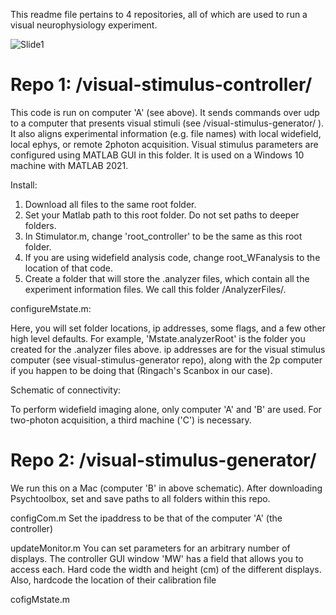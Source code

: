 This readme file pertains to 4 repositories, all of which are used to run a visual neurophysiology experiment.

![Slide1](https://user-images.githubusercontent.com/13107530/145627782-aee2ca0b-4889-453e-992b-73eba64d8565.jpeg)

# Repo 1: /visual-stimulus-controller/
This code is run on computer 'A' (see above). It sends commands over udp to a computer that presents visual stimuli (see /visual-stimulus-generator/ ). It also aligns experimental information (e.g. file names) with local widefield, local ephys, or remote 2photon acquisition. Visual stimulus parameters are configured using MATLAB GUI in this folder.  It is used on a Windows 10 machine with MATLAB 2021.

Install:

1) Download all files to the same root folder.
2) Set your Matlab path to this root folder. Do not set paths to deeper folders.
3) In Stimulator.m, change 'root_controller' to be the same as this root folder.
4) If you are using widefield analysis code, change root_WFanalysis to the location of that code. 
5) Create a folder that will store the .analyzer files, which contain all the experiment information files.  We call this folder /AnalyzerFiles/.  

configureMstate.m: 

Here, you will set folder locations, ip addresses, some flags, and a few other high level defaults. For example, 'Mstate.analyzerRoot' is the folder you created for the .analyzer files above.  ip addresses are for the visual stimulus computer (see visual-stimulus-generator repo), along with the 2p computer if you happen to be doing that (Ringach's Scanbox in our case).


Schematic of connectivity:

To perform widefield imaging alone, only computer 'A' and 'B' are used.  For two-photon acquisition, a third machine ('C') is necessary.


# Repo 2: /visual-stimulus-generator/

We run this on a Mac (computer 'B' in above schematic).  After downloading Psychtoolbox, set and save paths to all folders within this repo.  

configCom.m
Set the ipaddress to be that of the computer 'A' (the controller)

updateMonitor.m
You can set parameters for an arbitrary number of displays.  The controller GUI window 'MW' has a field that allows you to access each.
Hard code the width and height (cm) of the different displays.  
Also, hardcode the location of their calibration file

cofigMstate.m
